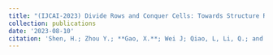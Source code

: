 ```yaml
---
title: "(IJCAI-2023) Divide Rows and Conquer Cells: Towards Structure Recognition for Large Tables"
collection: publications
date: '2023-08-10'
citation: 'Shen, H.; Zhou Y.; **Gao, X.**; Wei J; Qiao, L, Li, Q.; and Cheng, Z. 2023. Divide Rows and Conquer Cells: Towards Structure Recognition for Large Tables. In Proceedings of the 32nd International Joint Conference on Artificial Intelligence, IJCAI-23.'
---
```

